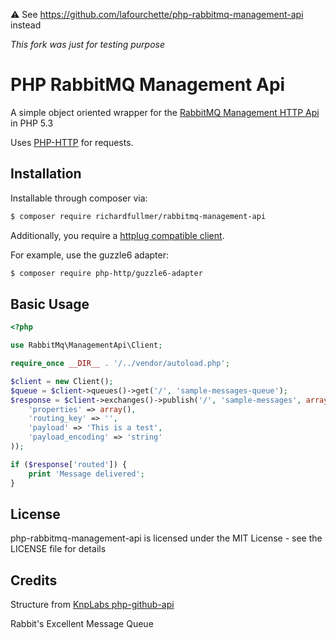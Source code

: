 :warning: See https://github.com/lafourchette/php-rabbitmq-management-api instead

_This fork was just for testing purpose_

PHP RabbitMQ Management Api
===========================

A simple object oriented wrapper for the [RabbitMQ Management HTTP Api](http://hg.rabbitmq.com/rabbitmq-management/raw-file/rabbitmq_v3_0_3/priv/www/api/index.html) in PHP 5.3

Uses [PHP-HTTP](http://docs.php-http.org/en/latest/index.html) for requests.

Installation
------------

Installable through composer via:

```bash
$ composer require richardfullmer/rabbitmq-management-api
```

Additionally, you require a [httplug compatible client](http://docs.php-http.org/en/latest/clients.html).

For example, use the guzzle6 adapter:

```bash
$ composer require php-http/guzzle6-adapter
```

Basic Usage
-----------

```php
<?php

use RabbitMq\ManagementApi\Client;

require_once __DIR__ . '/../vendor/autoload.php';

$client = new Client();
$queue = $client->queues()->get('/', 'sample-messages-queue');
$response = $client->exchanges()->publish('/', 'sample-messages', array(
    'properties' => array(),
    'routing_key' => '',
    'payload' => 'This is a test',
    'payload_encoding' => 'string'
));

if ($response['routed']) {
    print 'Message delivered';
}
```

License
-------

php-rabbitmq-management-api is licensed under the MIT License - see the LICENSE file for details

Credits
-------

Structure from [KnpLabs php-github-api](https://github.com/KnpLabs/php-github-api)

Rabbit's Excellent Message Queue
